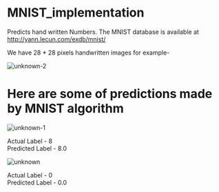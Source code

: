 # MNIST_implementation
Predicts hand written Numbers.
The MNIST database is available at http://yann.lecun.com/exdb/mnist/

We have 28 * 28 pixels handwritten images for example-

![unknown-2](https://user-images.githubusercontent.com/35291991/50850157-12581100-139f-11e9-8d58-b9c52d49846b.png)


# Here are some of predictions made by MNIST algorithm

![unknown-1](https://user-images.githubusercontent.com/35291991/50850400-c9ed2300-139f-11e9-9a03-46e8ade44c3a.png)

Actual Label - 8 <br />
Predicted Label - 8.0


![unknown](https://user-images.githubusercontent.com/35291991/50850374-bb067080-139f-11e9-9dec-cad40be79b22.png)

Actual Label - 0 <br />
Predicted Label - 0.0



